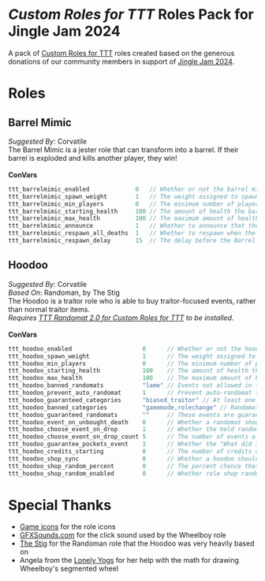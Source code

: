 # _Custom Roles for TTT_ Roles Pack for Jingle Jam 2024
A pack of [Custom Roles for TTT](https://github.com/Custom-Roles-for-TTT/TTT-Custom-Roles) roles created based on the generous donations of our community members in support of [Jingle Jam 2024](https://www.jinglejam.co.uk/).

# Roles

## Barrel Mimic
_Suggested By_: Corvatile\
The Barrel Mimic is a jester role that can transform into a barrel. If their barrel is exploded and kills another player, they win!
\
\
**ConVars**
```cpp
ttt_barrelmimic_enabled             0   // Whether or not the barrel mimic should spawn
ttt_barrelmimic_spawn_weight        1   // The weight assigned to spawning the barrel mimic
ttt_barrelmimic_min_players         0   // The minimum number of players required to spawn the barrel mimic
ttt_barrelmimic_starting_health     100 // The amount of health the barrel mimic starts with
ttt_barrelmimic_max_health          100 // The maximum amount of health the barrel mimic can have
ttt_barrelmimic_announce            1   // Whether to announce that there is a barrel mimic
ttt_barrelmimic_respawn_all_deaths  1   // Whether to respawn when the Barrel Mimic is killed in any way. If disabled, they will only respawn when killed as a barrel
ttt_barrelmimic_respawn_delay       15  // The delay before the Barrel Mimic is killed without winning the round. If set to 0, they will not respawn
```

## Hoodoo
_Suggested By_: Corvatile\
_Based On_: Randoman, by The Stig\
The Hoodoo is a traitor role who is able to buy traitor-focused  events, rather than normal traitor items.\
_Requires [TTT Randomat 2.0 for Custom Roles for TTT](https://steamcommunity.com/sharedfiles/filedetails/?id=2055805086) to be installed._
\
\
**ConVars**
```cpp
ttt_hoodoo_enabled                    0      // Whether or not the hoodoo should spawn
ttt_hoodoo_spawn_weight               1      // The weight assigned to spawning the hoodoo
ttt_hoodoo_min_players                0      // The minimum number of players required to spawn the hoodoo
ttt_hoodoo_starting_health            100    // The amount of health the hoodoo starts with
ttt_hoodoo_max_health                 100    // The maximum amount of health the hoodoo can have
ttt_hoodoo_banned_randomats           "lame" // Events not allowed in the hoodoo's shop, separate ids with commas. You can find an ID by looking at an event in the randomat ULX menu.
ttt_hoodoo_prevent_auto_randomat      1      // Prevent auto-randomat triggering if there is a hoodoo at the start of the round.
ttt_hoodoo_guaranteed_categories      "biased_traitor" // At least one randomat from each of these categories will always be in the hoodoo's shop. Separate categories with a comma. Categories: biased_innocent, biased_traitor, biased_zombie, biased, deathtrigger, entityspawn, eventtrigger, fun, gamemode, item, largeimpact, moderateimpact, rolechange, smallimpact, spectator, stats
ttt_hoodoo_banned_categories          "gamemode,rolechange" // Randomats that have any of these categories will never be in the hoodoo's shop. Separate categories with a comma. You can find a randomat's category by looking at an event in the randomat ULX menu."
ttt_hoodoo_guaranteed_randomats       ""     // These events are guaranteed be in the hoodoo's shop, separate event IDs with commas.
ttt_hoodoo_event_on_unbought_death    0      // Whether a randomat should trigger if a hoodoo dies and never bought anything that round
ttt_hoodoo_choose_event_on_drop       1      // Whether the held randomat item should always trigger "Choose an event!" after being bought by a hoodoo and dropped on the ground
ttt_hoodoo_choose_event_on_drop_count 5      // The number of events a player should be able to choose from when using a dropped randomat
ttt_hoodoo_guarantee_pockets_event    1      // Whether the "What did I find in my pocket?" event should always be available in the hoodoo's shop while the beggar role is enabled
ttt_hoodoo_credits_starting           0      // The number of credits a hoodoo should start with
ttt_hoodoo_shop_sync                  0      // Whether a hoodoo should have all weapons that vanilla detectives have in their weapon shop
ttt_hoodoo_shop_random_percent        0      // The percent chance that a weapon in the shop will be not be shown for the hoodoo
ttt_hoodoo_shop_random_enabled        0      // Whether role shop randomization is enabled for the hoodoo
```

# Special Thanks
- [Game icons](https://game-icons.net/) for the role icons
- [GFXSounds.com](https://gfxsounds.com) for the click sound used by the Wheelboy role
- [The Stig](https://steamcommunity.com/id/The-Stig-294) for the Randoman role that the Hoodoo was very heavily based on
- Angela from the [Lonely Yogs](https://lonely-yogs.co.uk/) for her help with the math for drawing Wheelboy's segmented wheel